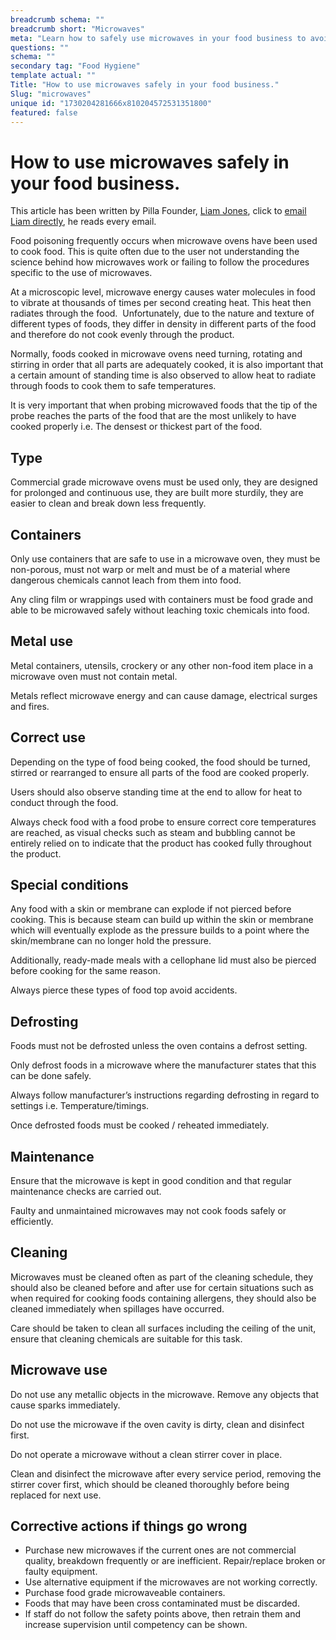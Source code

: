 ```yaml
---
breadcrumb schema: ""
breadcrumb short: "Microwaves"
meta: "Learn how to safely use microwaves in your food business to avoid food poisoning. Get tips on proper containers, defrosting, cleaning and more."
questions: ""
schema: ""
secondary tag: "Food Hygiene"
template actual: ""
Title: "How to use microwaves safely in your food business."
Slug: "microwaves"
unique id: "1730204281666x810204572531351800"
featured: false
---
```


# How to use microwaves safely in your food business.

 This article has been written by Pilla Founder,&nbsp;[Liam Jones](https://yourpilla.com/profile/liam-jones), click to&nbsp;[email Liam directly](mailto:liam@yourpilla.com), he reads every email.

 Food poisoning frequently occurs when microwave ovens have been used to cook food. This is quite often due to the user not understanding the science behind how microwaves work or failing to follow the procedures specific to the use of microwaves.

 At a microscopic level, microwave energy causes water molecules in food to vibrate at thousands of times per second creating heat. This heat then radiates through the food. &nbsp;Unfortunately, due to the nature and texture of different types of foods, they differ in density in different parts of the food and therefore do not cook evenly through the product.

 Normally, foods cooked in microwave ovens need turning, rotating and stirring in order that all parts are adequately cooked, it is also important that a certain amount of standing time is also observed to allow heat to radiate through foods to cook them to safe temperatures.

 It is very important that when probing microwaved foods that the tip of the probe reaches the parts of the food that are the most unlikely to have cooked properly i.e. The densest or thickest part of the food.

 ## Type

 Commercial grade microwave ovens must be used only, they are designed for prolonged and continuous use, they are built more sturdily, they are easier to clean and break down less frequently.

 ## Containers

 Only use containers that are safe to use in a microwave oven, they must be non-porous, must not warp or melt and must be of a material where dangerous chemicals cannot leach from them into food.

 Any cling film or wrappings used with containers must be food grade and able to be microwaved safely without leaching toxic chemicals into food.

 ## Metal use

 Metal containers, utensils, crockery or any other non-food item place in a microwave oven must not contain metal.

 Metals reflect microwave energy and can cause damage, electrical surges and fires.

 ## Correct use

 Depending on the type of food being cooked, the food should be turned, stirred or rearranged to ensure all parts of the food are cooked properly.

 Users should also observe standing time at the end to allow for heat to conduct through the food.

 Always check food with a food probe to ensure correct core temperatures are reached, as visual checks such as steam and bubbling cannot be entirely relied on to indicate that the product has cooked fully throughout the product.

 ## Special conditions

 Any food with a skin or membrane can explode if not pierced before cooking. This is because steam can build up within the skin or membrane which will eventually explode as the pressure builds to a point where the skin/membrane can no longer hold the pressure.

 Additionally, ready-made meals with a cellophane lid must also be pierced before cooking for the same reason.

 Always pierce these types of food top avoid accidents.

 ## Defrosting

 Foods must not be defrosted unless the oven contains a defrost setting.

 Only defrost foods in a microwave where the manufacturer states that this can be done safely.

 Always follow manufacturer’s instructions regarding defrosting in regard to settings i.e. Temperature/timings.

 Once defrosted foods must be cooked / reheated immediately.

 ## Maintenance

 Ensure that the microwave is kept in good condition and that regular maintenance checks are carried out.

 Faulty and unmaintained microwaves may not cook foods safely or efficiently.

 ## Cleaning

 Microwaves must be cleaned often as part of the cleaning schedule, they should also be cleaned before and after use for certain situations such as when required for cooking foods containing allergens, they should also be cleaned immediately when spillages have occurred.

 Care should be taken to clean all surfaces including the ceiling of the unit, ensure that cleaning chemicals are suitable for this task.

 ## Microwave use

 Do not use any metallic objects in the microwave. Remove any objects that cause sparks immediately.

 Do not use the microwave if the oven cavity is dirty, clean and disinfect first.

 Do not operate a microwave without a clean stirrer cover in place.

 Clean and disinfect the microwave after every service period, removing the stirrer cover first, which should be cleaned thoroughly before being replaced for next use.

 ## Corrective actions if things go wrong

 - Purchase new microwaves if the current ones are not commercial quality, breakdown frequently or are inefficient. Repair/replace broken or faulty equipment.
- Use alternative equipment if the microwaves are not working correctly.
- Purchase food grade microwaveable containers.
- Foods that may have been cross contaminated must be discarded.
- If staff do not follow the safety points above, then retrain them and increase supervision until competency can be shown.